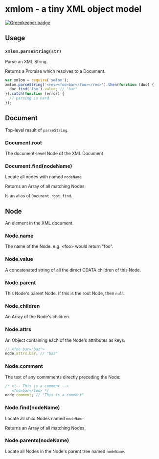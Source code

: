 # xmlom - a tiny XML object model

[![Greenkeeper badge](https://badges.greenkeeper.io/potch/xmlom.svg)](https://greenkeeper.io/)

## Usage

### `xmlom.parseString(str)`

Parse an XML String.

Returns a Promise which resolves to a Document.

```js
var xmlom = require('xmlom');
xmlom.parseString('<res><foo>bar</foo></res>').then(function (doc) {
  doc.find('foo').value; // "bar"
}).catch(function (error) {
  // parsing is hard
});
```

## Document

Top-level result of `parseString`.

### Document.root

The document-level Node of the XML Document

### Document.find(nodeName)

Locate all nodes with named `nodeName`

Returns an Array of all matching Nodes.

Is an alias of `Document.root.find`.

## Node

An element in the XML document.

### Node.name

The name of the Node. e.g. &lt;foo> would return "foo".

### Node.value

A concatenated string of all the direct CDATA children of this Node.

### Node.parent

This Node's parent Node. If this is the root Node, then `null`.

### Node.children

An Array of the Node's children.

### Node.attrs

An Object containing each of the Node's attributes as keys.

```js
// <foo bar="baz">
node.attrs.bar; // "baz"
```

### Node.comment

The text of any commments directly preceding the Node:

```js
/* <!-- This is a comment -->
   <foo>bar</foo> */
node.comment; // "This is a comment"
```

### Node.find(nodeName)

Locate all child Nodes named `nodeName`

Returns an Array of all matching Nodes.

### Node.parents(nodeName)

Locate all Nodes in the Node's parent tree named `nodeName`.
